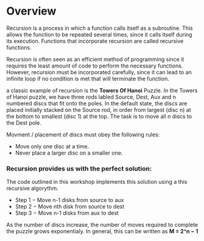 # Overview

Recursion is a process in which a function calls itself as a subroutine. This allows the function to be repeated several times, since it calls itself during its execution. Functions that incorporate recursion are called recursive functions.

Recursion is often seen as an efficient method of programming since it requires the least amount of code to perform the necessary functions. However, recursion must be incorporated carefully, since it can lead to an infinite loop if no condition is met that will terminate the function.

a classic example of recursion is the **Towers Of Hanoi** Puzzle. In the Towers of Hanoi puzzle, we have three rods labled Source, Dest, Aux and n numbered discs that fit onto the poles. In the default state, the discs are placed initially stacked on the Source rod, in order from largest (disc n) at the bottom to smallest (disc 1) at the top. The task is to move all n discs to the Dest pole.

Movment / placement of discs must obey the following rules:
- Move only one disc at a time.
- Never place a larger disc on a smaller one.

### Recursion provides us with the perfect solution: 

The code outlined in this workshop implements this solution using a this recursive algorythm.
- Step 1 − Move n-1 disks from source to aux
- Step 2 − Move nth disk from source to dest
- Step 3 − Move n-1 disks from aux to dest

As the number of discs increase, the number of moves required to complete the puzzle grows exponentialy. In general,  this can be written as **M = 2^n − 1** 
